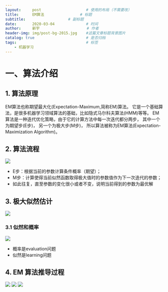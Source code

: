 ```yaml
---
layout:     post                    # 使用的布局（不需要改）
title:      EM算法  			    # 标题 
subtitle:     				# 副标题
date:       2020-03-04              # 时间
author:     新宇                     # 作者
header-img: img/post-bg-2015.jpg    #这篇文章标题背景图片
catalog: true                       # 是否归档
tags:                               # 标签
    - 机器学习
---
```


# 一、算法介绍
## 1. 算法原理
EM算法也称期望最大化(Expectation-Maximum,简称EM)算法。 它是一个基础算法，是很多机器学习领域算法的基础，比如隐式马尔科夫算法(HMM)等等。 EM算法是一种迭代优化策略，由于它的计算方法中每一次迭代都分两步，
其中一个为期望步(E步)， 另一个为极大步(M步)，
所以算法被称为EM算法(Expectation-Maximization Algorithm)。

## 2. 算法流程
![](https://tva1.sinaimg.cn/large/e6c9d24ely1go7m3ekn4xj21d50u0qh2.jpg)

- E步：根据当前的参数计算条件概率（期望）；
- M步：计算使得当前似然函数取得极大值时的参数值作为下一次迭代的参数；
- 如此往复，直至参数的变化很小或者不变，说明当前得到的参数为最优解

## 3. 极大似然估计
![](https://tva1.sinaimg.cn/large/e6c9d24ely1go7m4c65yaj21980u0dwf.jpg)

### 3.1 似然和概率
![](https://tva1.sinaimg.cn/large/e6c9d24ely1go7mr7dlslj21ey0ii7la.jpg)

- 概率是evaluation问题
- 似然是learning问题

## 4. EM 算法推导过程
![](https://tva1.sinaimg.cn/large/008eGmZEly1go8185sptcj30xz0u0ah5.jpg)
![](https://tva1.sinaimg.cn/large/008eGmZEly1go81879xmtj30zk0u0wkn.jpg)
![](https://tva1.sinaimg.cn/large/008eGmZEly1go8184gl9qj315a0kywh1.jpg)
